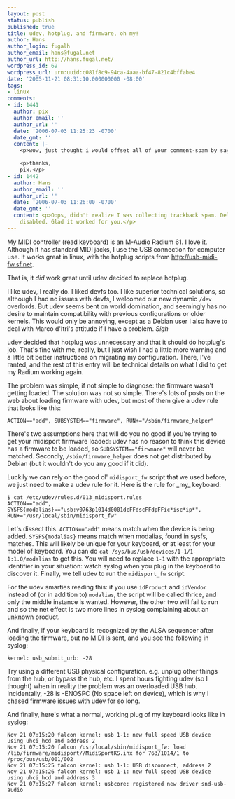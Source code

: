 ```yaml
---
layout: post
status: publish
published: true
title: udev, hotplug, and firmware, oh my!
author: Hans
author_login: fugalh
author_email: hans@fugal.net
author_url: http://hans.fugal.net/
wordpress_id: 69
wordpress_url: urn:uuid:c081f8c9-94ca-4aaa-bf47-821c4bffabe4
date: '2005-11-21 08:31:10.000000000 -08:00'
tags:
- linux
comments:
- id: 1441
  author: pix
  author_email: ''
  author_url: ''
  date: '2006-07-03 11:25:23 -0700'
  date_gmt: ''
  content: |-
    <p>wow, just thought i would offset all of your comment-spam by saying this was a great tip. a good crashcourse in udev in addition to being (possibly) a solution to my current problem.</p>

    <p>thanks,
    pix.</p>
- id: 1442
  author: Hans
  author_email: ''
  author_url: ''
  date: '2006-07-03 11:26:00 -0700'
  date_gmt: ''
  content: <p>Oops, didn't realize I was collecting trackback spam. Deleted, and trackbacks
    disabled. Glad it worked for you.</p>
---
```

<p>My MIDI controller (read keyboard) is an M-Audio Radium 61. I love it. Although
it has standard MIDI jacks, I use the USB connection for computer use. It works
great in linux, with the hotplug scripts from <a href="http://usb-midi-fw.sf.net">http://usb-midi-fw.sf.net</a>.</p>

<p>That is, it <em>did</em> work great until udev decided to replace hotplug.</p>

<p>I like udev, I really do. I liked devfs too. I like superior technical
solutions, so although I had no issues with devfs, I welcomed our new dynamic
<code>/dev</code> overlords. But udev seems bent on world domination, and
seemingly has no desire to maintain compatibility with previous configurations
or older kernels. This would only be annoying, except as a Debian user I also
have to deal with Marco d'Itri's attitude if I have a problem. <em>Sigh</em></p>

<p>udev decided that hotplug was unnecessary and that it should do hotplug's job.
That's fine with me, really, but I just wish I had a little more warning and a
little bit better instructions on migrating my configuration. There, I've
ranted, and the rest of this entry will be technical details on what I did to
get my Radium working again.</p>

<p>The problem was simple, if not simple to diagnose: the firmware wasn't getting
loaded. The solution was not so simple. There's lots of posts on the web about
loading firmware with udev, but most of them give a udev rule that looks like
this:</p>

<pre><code>ACTION=="add", SUBSYSTEM=="firmware", RUN+="/sbin/firmware_helper"
</code></pre>

<p>There's two assumptions here that will do you no good if you're trying to get
your midisport firmware loaded: udev has no reason to think this device has a
firmware to be loaded, so <code>SUBSYSTEM=="firwmare"</code> will never be matched.
Secondly, <code>/sbin/firmware_helper</code> does not get distributed by Debian (but it
wouldn't do you any good if it did).</p>

<p>Luckily we can rely on the good ol' <code>midisport_fw</code> script that we used before, we just need to make a udev rule for it. Here is the rule for _my_ keyboard:</p>

<pre><code>$ cat /etc/udev/rules.d/013_midisport.rules
ACTION=="add", SYSFS{modalias}=="usb:v0763p1014d0001dcFFdscFFdpFFic*isc*ip*", RUN+="/usr/local/sbin/midisport_fw"
</code></pre>

<p>Let's dissect this. <code>ACTION=="add"</code> means match when the device is being added.
<code>SYSFS{modalias}</code> means match when modalias, found in sysfs, matches. This will
likely be unique for your keyboard, or at least for your model of keyboard. You
can do <code>cat /sys/bus/usb/devices/1-1/1-1:1.0/modalias</code> to get this. You will
need to replace <code>1-1</code> with the appropriate identifier in your situation: watch
syslog when you plug in the keyboard to discover it. Finally, we
tell udev to run the <code>midisport_fw</code> script. </p>

<p>For the udev smarties reading this: if you use <code>idProduct</code> and <code>idVendor</code>
instead of (or in addition to) <code>modalias</code>, the script will be called thrice,
and only the middle instance is wanted. However, the other two will fail to run
and so the net effect is two more lines in syslog complaining about an unknown
product.</p>

<p>And finally, if your keyboard is recognized by the
ALSA sequencer after loading the firmware, but no MIDI is sent, and you see the
following in syslog:</p>

<pre><code>kernel: usb_submit_urb: -28
</code></pre>

<p>Try using a different USB physical configuration. e.g. unplug other things from
the hub, or bypass the hub, etc. I spent hours fighting udev (so I thought)
when in reality the problem was an overloaded USB hub. Incidentally, -28 is
-ENOSPC (No space left on device), which is why I chased firmware issues with
udev for so long. </p>

<p>And finally, here's what a normal, working plug of my keyboard looks like in
syslog:</p>

<pre><code>Nov 21 07:15:20 falcon kernel: usb 1-1: new full speed USB device using uhci_hcd and address 2
Nov 21 07:15:20 falcon /usr/local/sbin/midisport_fw: load /lib/firmware/midisport//MidiSportKS.ihx for 763/1014/1 to /proc/bus/usb/001/002
Nov 21 07:15:25 falcon kernel: usb 1-1: USB disconnect, address 2
Nov 21 07:15:26 falcon kernel: usb 1-1: new full speed USB device using uhci_hcd and address 3
Nov 21 07:15:27 falcon kernel: usbcore: registered new driver snd-usb-audio
</code></pre>
